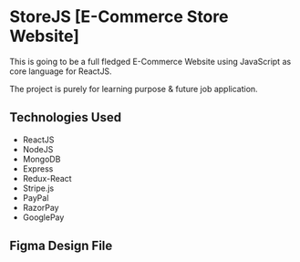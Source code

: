 # StoreJS [E-Commerce Store Website]

This is going to be a full fledged E-Commerce Website using JavaScript as core language for ReactJS.

The project is purely for learning purpose & future job application.

## Technologies Used

- ReactJS
- NodeJS
- MongoDB
- Express
- Redux-React
- Stripe.js
- PayPal
- RazorPay
- GooglePay

## Figma Design File
